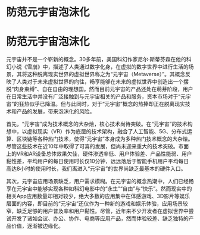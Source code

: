 # 防范元宇宙泡沫化


# 防范元宇宙泡沫化

元宇宙并不是一个崭新的概念。30多年前，美国科幻作家尼尔·斯蒂芬森在他的科幻小说《雪崩》中，描述了人类通过数字化身，在虚拟的数字世界中进行生活的场景，其将这种脱离现实世界的虚拟世界称之为“元宇宙（Metaverse）”。其概念反映了人类对于未来虚拟世界的向往，畅享能够在未来的虚拟世界中创造出一个摆脱“肉身束缚”、自在自由的理想国。然而目前元宇宙的产品还处在萌芽阶段，用户在日常生活中并没有广泛接触到与元宇宙相关的产品和服务，资本市场对于“元宇宙”的狂热似乎已降温。但与此同时，对于“元宇宙”概念的热捧却正在脱离现实技术和产品的发展，带来泡沫化的风险。

首先，“元宇宙”成为技术概念的大杂烩，核心技术尚待突破。在“元宇宙”的技术构想中，以虚拟现实（VR）作为底层的技术架构，融合了人工智能、5G、分布式运算、区块链等各种热门技术，使得“元宇宙”本身成为多种热门技术概念的大杂烩。尽管这些技术在近10年中取得了可喜的发展，但尚未迎来重大的技术突破。市面上的VR和AR设备总体效果欠佳，硬件渗透率低、用户体验差、产品性能弱、用户黏性差，平均用户的每日使用时长仅10分钟，远远落后于智能手机用户平均每日高达8小时的使用时长，我们离进入“元宇宙”的世界尚缺乏最基本的硬件入口。

其次，元宇宙应用场景缺乏，用户需求模糊。在元宇宙的概念热潮中，人们已经畅享在元宇宙中能够实现各种如科幻电影中的“永生”“自由”与“快乐”。然而现实中的相关App应用数量却相对较少，绝大多数的应用集中在体感游戏、3D影片等娱乐层面的内容，即目前的“元宇宙”还仅作为一种新的游戏和娱乐体验，应用场景较窄，缺乏足够的用户普及率和用户黏性。尽管，近年来不少开发者在虚拟世界中尝试开发了诸如会议、办公、协作、电商等应用产品，然而体验较差、缺乏独特的产品价值，逐渐被边缘化。
